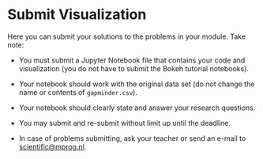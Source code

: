 # Submit Visualization

Here you can submit your solutions to the problems in your module. Take note:

- You must submit a Jupyter Notebook file that contains your code and visualization (you do not have to submit the Bokeh tutorial notebooks).

- Your notebook should work with the original data set (do not change the name or contents of `gapminder.csv`).

- Your notebook should clearly state and answer your research questions.

- You may submit and re-submit without limit up until the deadline.

- In case of problems submitting, ask your teacher or send an e-mail to <scientific@mprog.nl>.
